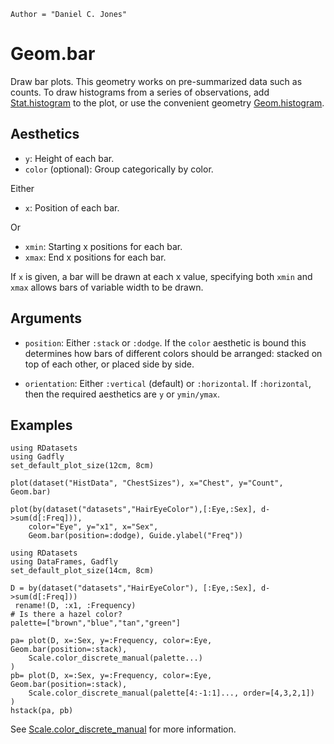 ```@meta
Author = "Daniel C. Jones"
```

# Geom.bar

Draw bar plots. This geometry works on pre-summarized data such as counts. To
draw histograms from a series of observations, add [Stat.histogram](@ref) to the plot,
or use the convenient geometry [Geom.histogram](@ref).

## Aesthetics

  * `y`: Height of each bar.
  * `color` (optional): Group categorically by color.

Either

  * `x`: Position of each bar.

Or

  * `xmin`: Starting x positions for each bar.
  * `xmax`: End x positions for each bar.

If `x` is given, a bar will be drawn at each x value, specifying both `xmin` and
`xmax` allows bars of variable width to be drawn.

## Arguments

  * `position`: Either `:stack` or `:dodge`. If the `color` aesthetic is
    bound this determines how bars of different colors should be arranged:
    stacked on top of each other, or placed side by side.

  * `orientation`: Either `:vertical` (default) or `:horizontal`. If
    `:horizontal`, then the required aesthetics are `y` or `ymin/ymax`.

## Examples

```@setup 1
using RDatasets
using Gadfly
set_default_plot_size(12cm, 8cm)
```

```@example 1
plot(dataset("HistData", "ChestSizes"), x="Chest", y="Count", Geom.bar)
```

```@example 1
plot(by(dataset("datasets","HairEyeColor"),[:Eye,:Sex], d->sum(d[:Freq])),
    color="Eye", y="x1", x="Sex",
    Geom.bar(position=:dodge), Guide.ylabel("Freq"))
```

```@setup 2
using RDatasets
using DataFrames, Gadfly
set_default_plot_size(14cm, 8cm)
```

```@example 2
D = by(dataset("datasets","HairEyeColor"), [:Eye,:Sex], d->sum(d[:Freq]))
 rename!(D, :x1, :Frequency)
# Is there a hazel color?
palette=["brown","blue","tan","green"]

pa= plot(D, x=:Sex, y=:Frequency, color=:Eye, Geom.bar(position=:stack),
    Scale.color_discrete_manual(palette...)
)
pb= plot(D, x=:Sex, y=:Frequency, color=:Eye, Geom.bar(position=:stack),
    Scale.color_discrete_manual(palette[4:-1:1]..., order=[4,3,2,1])
)
hstack(pa, pb)
```
See [Scale.color_discrete_manual](@ref) for more information.



